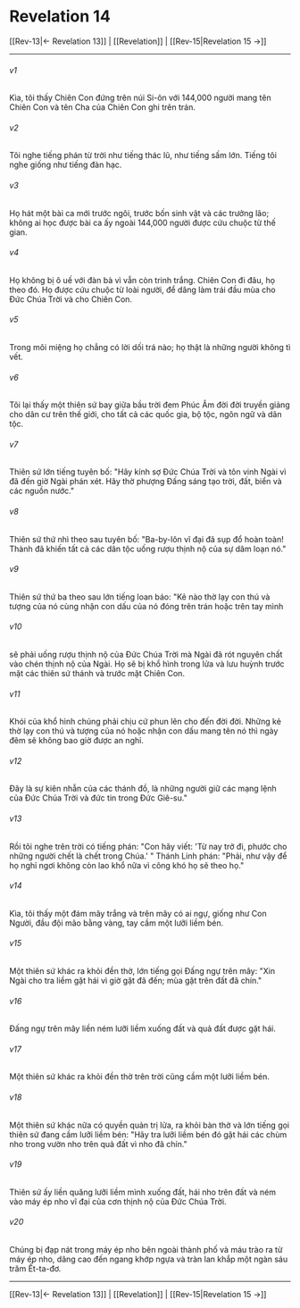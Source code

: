 # Revelation 14

[[Rev-13|← Revelation 13]] | [[Revelation]] | [[Rev-15|Revelation 15 →]]
***



###### v1 
Kìa, tôi thấy Chiên Con đứng trên núi Si-ôn với 144,000 người mang tên Chiên Con và tên Cha của Chiên Con ghi trên trán. 

###### v2 
Tôi nghe tiếng phán từ trời như tiếng thác lũ, như tiếng sấm lớn. Tiếng tôi nghe giống như tiếng đàn hạc. 

###### v3 
Họ hát một bài ca mới trước ngôi, trước bốn sinh vật và các trưởng lão; không ai học được bài ca ấy ngoài 144,000 người được cứu chuộc từ thế gian. 

###### v4 
Họ không bị ô uế với đàn bà vì vẫn còn trinh trắng. Chiên Con đi đâu, họ theo đó. Họ được cứu chuộc từ loài người, để dâng làm trái đầu mùa cho Đức Chúa Trời và cho Chiên Con. 

###### v5 
Trong môi miệng họ chẳng có lời dối trá nào; họ thật là những người không tì vết. 

###### v6 
Tôi lại thấy một thiên sứ bay giữa bầu trời đem Phúc Âm đời đời truyền giảng cho dân cư trên thế giới, cho tất cả các quốc gia, bộ tộc, ngôn ngữ và dân tộc. 

###### v7 
Thiên sứ lớn tiếng tuyên bố: "Hãy kính sợ Đức Chúa Trời và tôn vinh Ngài vì đã đến giờ Ngài phán xét. Hãy thờ phượng Đấng sáng tạo trời, đất, biển và các nguồn nước." 

###### v8 
Thiên sứ thứ nhì theo sau tuyên bố: "Ba-by-lôn vĩ đại đã sụp đổ hoàn toàn! Thành đã khiến tất cả các dân tộc uống rượu thịnh nộ của sự dâm loạn nó." 

###### v9 
Thiên sứ thứ ba theo sau lớn tiếng loan báo: "Kẻ nào thờ lạy con thú và tượng của nó cùng nhận con dấu của nó đóng trên trán hoặc trên tay mình 

###### v10 
sẽ phải uống rượu thịnh nộ của Đức Chúa Trời mà Ngài đã rót nguyên chất vào chén thịnh nộ của Ngài. Họ sẽ bị khổ hình trong lửa và lưu huỳnh trước mặt các thiên sứ thánh và trước mặt Chiên Con. 

###### v11 
Khói của khổ hình chúng phải chịu cứ phun lên cho đến đời đời. Những kẻ thờ lạy con thú và tượng của nó hoặc nhận con dấu mang tên nó thì ngày đêm sẽ không bao giờ được an nghỉ. 

###### v12 
Đây là sự kiên nhẫn của các thánh đồ, là những người giữ các mạng lệnh của Đức Chúa Trời và đức tin trong Đức Giê-su." 

###### v13 
Rồi tôi nghe trên trời có tiếng phán: "Con hãy viết: 'Từ nay trở đi, phước cho những người chết là chết trong Chúa.' " Thánh Linh phán: "Phải, như vậy để họ nghỉ ngơi không còn lao khổ nữa vì công khó họ sẽ theo họ." 

###### v14 
Kìa, tôi thấy một đám mây trắng và trên mây có ai ngự, giống như Con Người, đầu đội mão bằng vàng, tay cầm một lưỡi liềm bén. 

###### v15 
Một thiên sứ khác ra khỏi đền thờ, lớn tiếng gọi Đấng ngự trên mây: "Xin Ngài cho tra liềm gặt hái vì giờ gặt đã đến; mùa gặt trên đất đã chín." 

###### v16 
Đấng ngự trên mây liền ném lưỡi liềm xuống đất và quả đất được gặt hái. 

###### v17 
Một thiên sứ khác ra khỏi đền thờ trên trời cũng cầm một lưỡi liềm bén. 

###### v18 
Một thiên sứ khác nữa có quyền quản trị lửa, ra khỏi bàn thờ và lớn tiếng gọi thiên sứ đang cầm lưỡi liềm bén: "Hãy tra lưỡi liềm bén đó gặt hái các chùm nho trong vườn nho trên quả đất vì nho đã chín." 

###### v19 
Thiên sứ ấy liền quăng lưỡi liềm mình xuống đất, hái nho trên đất và ném vào máy ép nho vĩ đại của cơn thịnh nộ của Đức Chúa Trời. 

###### v20 
Chúng bị đạp nát trong máy ép nho bên ngoài thành phố và máu trào ra từ máy ép nho, dâng cao đến ngang khớp ngựa và tràn lan khắp một ngàn sáu trăm Ết-ta-đơ.

***
[[Rev-13|← Revelation 13]] | [[Revelation]] | [[Rev-15|Revelation 15 →]]
